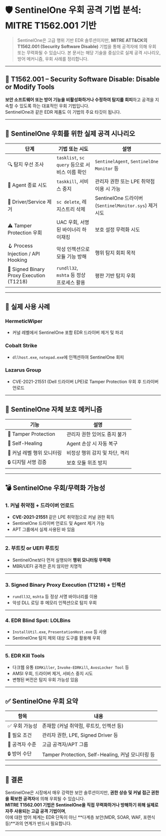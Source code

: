# 🛡️ SentinelOne 우회 공격 기법 분석: MITRE T1562.001 기반

> SentinelOne은 고급 행위 기반 EDR 솔루션이지만, **MITRE ATT&CK의 T1562.001 (Security Software Disable)** 기법을 통해 공격자에 의해 우회 또는 무력화될 수 있습니다. 본 문서는 해당 기술을 중심으로 실제 공격 시나리오, 방어 메커니즘, 우회 사례를 정리합니다.

---

## 🎯 T1562.001 – Security Software Disable: Disable or Modify Tools

**보안 소프트웨어 또는 방어 기능을 비활성화하거나 수정하여 탐지를 회피**하고 공격을 지속할 수 있도록 하는 대표적인 우회 기법입니다.  
SentinelOne과 같은 EDR 제품도 이 기법의 주요 타깃이 됩니다.

---

## 🚧 SentinelOne 우회를 위한 실제 공격 시나리오

| 단계 | 기법 또는 시도 | 설명 |
|------|----------------|------|
| 🔍 탐지 우선 조사 | `tasklist`, `sc query` 등으로 서비스 이름 확인 | `SentinelAgent`, `SentinelOne Monitor` 등 |
| 🚫 Agent 종료 시도 | `taskkill`, 서비스 중지 | 관리자 권한 또는 LPE 취약점 이용 시 가능 |
| 🧰 Driver/Service 제거 | `sc delete`, 레지스트리 삭제 | SentinelOne 드라이버(`SentinelMonitor.sys`) 제거 시도 |
| ⚠️ Tamper Protection 우회 | UAC 우회, 서명된 바이너리 하이재킹 | 보호 설정 무력화 시도 |
| 🪝 Process Injection / API Hooking | 악성 인젝션으로 모듈 기능 방해 | 행위 탐지 회피 목적 |
| 🧟 Signed Binary Proxy Execution (T1218) | `rundll32`, `mshta` 등 정상 프로세스 활용 | 평판 기반 탐지 우회 |

---

## 🧨 실제 사용 사례

### HermeticWiper
- 커널 레벨에서 SentinelOne 포함 EDR 드라이버 제거 및 파괴

### Cobalt Strike
- `dllhost.exe`, `notepad.exe`에 인젝션하여 SentinelOne 회피

### Lazarus Group
- CVE-2021-21551 (Dell 드라이버 LPE)로 Tamper Protection 우회 후 드라이버 언로드

---

## 🧷 SentinelOne 자체 보호 메커니즘

| 기능 | 설명 |
|------|------|
| 🔐 Tamper Protection | 관리자 권한 있어도 중지 불가 |
| 🔄 Self-Healing | Agent 손상 시 자동 복구 |
| 🧠 커널 레벨 행위 모니터링 | 비정상 행위 감지 및 차단, 격리 |
| 🔒 디지털 서명 검증 | 보호 모듈 위조 방지 |

---

## 💣 SentinelOne 우회/무력화 가능성

### 1. 커널 취약점 + 드라이버 언로드

- **CVE-2021-21551** 같은 LPE 취약점으로 커널 권한 획득  
- SentinelOne 드라이버 언로드 및 Agent 제거 가능  
- APT 그룹에서 실제 사용된 바 있음

---

### 2. 부트킷 or UEFI 루트킷

- SentinelOne보다 먼저 실행되어 **행위 모니터링 무력화**  
- MBR/UEFI 공격은 흔치 않지만 치명적

---

### 3. Signed Binary Proxy Execution (T1218) + 인젝션

- `rundll32`, `mshta` 등 정상 서명 바이너리를 이용  
- 악성 DLL 로딩 후 메모리 인젝션으로 탐지 우회

---

### 4. EDR Blind Spot: LOLBins

- `InstallUtil.exe`, `PresentationHost.exe` 등 사용  
- SentinelOne 탐지 제외 대상 도구를 활용해 우회

---

### 5. EDR Kill Tools

- 다크웹 유통 `EDRKiller`, `Invoke-EDRKill`, `AvosLocker Tool` 등  
- AMSI 우회, 드라이버 제거, 서비스 중지 시도  
- 변형된 버전은 탐지 우회 가능성 있음

---

## ✅ SentinelOne 우회 요약

| 항목 | 내용 |
|------|------|
| ✅ 우회 가능성 | 존재함 (커널 취약점, 루트킷, 인젝션 등) |
| 📌 필요 조건 | 관리자 권한, LPE, Signed Driver 등 |
| 🛑 공격자 수준 | 고급 공격자/APT 그룹 |
| 🔒 방어 수단 | Tamper Protection, Self-Healing, 커널 모니터링 등 |

---

## 🧩 결론

SentinelOne은 시장에서 매우 강력한 보안 솔루션이지만, **권한 상승 및 커널 접근 권한을 확보한 공격자**에 의해 우회될 수 있습니다.  
**MITRE T1562.001 기법은 SentinelOne을 직접 무력화하거나 방해하기 위해 실제로 자주 사용되는 고급 공격 기법이며**,  
이에 대한 방어 체계는 EDR 단독이 아닌 **다계층 보안(MDR, SOAR, WAF, 포렌식 등)**과의 연계가 반드시 필요합니다.

---
